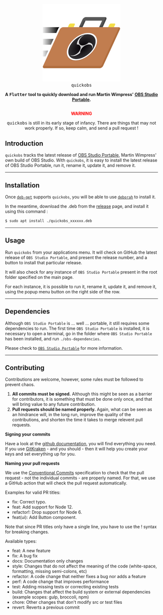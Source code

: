 <p align="center">
  <img src="assets/resources/quickobs_256.png" alt="quickobs">
  <br />
  <tt>quickobs</tt>
</p>

<p align="center">
  <b>
    A <tt>Flutter</tt> tool to quickly download and run Martin Wimpress' <a href="https://github.com/wimpysworld/obs-studio-portable">OBS Studio Portable</a>.
  </b>
</p>

<h2 align="center"></h2>
<p align="center" style="color: red;"><b>WARNING</b></p>
<p align="center">
    <tt>quickobs</tt> is still in its early stage of infancy. There are things that may not work properly. If so, keep calm, and send a pull request ! 
</p>

## Introduction

`quickobs` tracks the latest release of [OBS Studio Portable](https://github.com/wimpysworld/obs-studio-portable), Martin Wimpress' own build of OBS Studio. With `quickobs`, it is easy to install the latest release of OBS Studio Portable, run it, rename it, update it, and remove it.

------------------------------------

## Installation

Once [`deb-get`](https://github.com/wimpysworld/deb-get) supports `quickobs`, you will be able to use [`deborah`](https://github.com/ymauray/deborah) to install it. 

In the meantime, download the .deb from the [release](https://github.com/ymauray/quickobs/releases) page, and install it using this command :
```sh
$ sudo apt install ./quickobs_xxxxxx.deb
```
------------------------------------

## Usage

Run `quickobs` from your applications menu. It will check on GitHub the latest release of `OBS Studio Portable`, and present the release number, and a button to install that particular release.

It will also check for any instance of `OBS Studio Portable` present in the root folder specified on the main page.

For each instance, it is possible to run it, rename it, update it, and remove it, using the popup menu button on the right side of the row.

------------------------------------

## Dependencies

Although `OBS Studio Portable` is ... well ... portable, it still requires some dependencies to run. The first time `OBS Studio Portable` is installed, it is necessary to open a terminal, go in the folder where `OBS Studio Portable` has been installed, and run `./obs-dependencies`.

Please check to [`OBS Studio Portable`](https://github.com/wimpysworld/obs-studio-portable) for more information.

------------------------------------

## Contributing

Contributions are welcome, however, some rules must be followed to prevent chaos.

1. **All commits must be signed.** Although this might be seen as a barrier for contributors, it is  something that must be done only once, and that will bring value to any future contribution. 
2. **Pull requests should be named properly.** Again, what can be seen as an hindrance will, in the long run, improve the quality of the contributions, and shorten the time it takes to merge relevent pull requests.

**Signing your commits**

Have a look at the [github documentation](https://docs.github.com/en/authentication/managing-commit-signature-verification/signing-commits), you will find everything you need. If you use [GitKraken](https://www.gitkraken.com/) - and you should - then it will help you create your keys and set everything up for you.

**Naming your pull requests**

We use the [Conventional Commits](https://www.conventionalcommits.org) specification to check that the pull request - not the individual commits - are properly named. For that, we use a GitHub action that will check the pull request automatically.

Examples for valid PR titles:
 - fix: Correct typo.
 - feat: Add support for Node 12.
 - refactor!: Drop support for Node 6.
 - feat(ui): Add Button component.

Note that since PR titles only have a single line, you have to use the ! syntax for breaking changes.

Available types:
 - feat: A new feature
 - fix: A bug fix
 - docs: Documentation only changes
 - style: Changes that do not affect the meaning of the code (white-space, formatting, missing semi-colons, etc)
 - refactor: A code change that neither fixes a bug nor adds a feature
 - perf: A code change that improves performance
 - test: Adding missing tests or correcting existing tests
 - build: Changes that affect the build system or external dependencies (example scopes: gulp, broccoli, npm)
 - chore: Other changes that don't modify src or test files
 - revert: Reverts a previous commit
